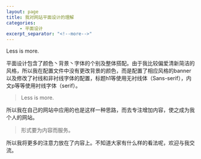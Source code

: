 ```yaml
---
layout: page
title: 我对网站平面设计的理解
categories:
     - 平面设计
excerpt_separator: "<!--more-->"
---
```

Less is more.
<!--more-->
平面设计包含了颜色丶背景丶字体的个别及整体搭配。由于我比较偏爱清新简洁的风格，所以我在配置文件中没有更改背景的颜色，而是配置了相应风格的banner以及修改了衬线和非衬线字体的配置，标题h1等使用无衬线体（Sans-serif），内文p等等使用衬线字体（serif）。
> Less is more.  

所以我在自己的网站中应用的也是这样一种思路，而去专注增加内容，使之成为我个人的网站。  
> 形式要为内容而服务。  

所以我将更多的注意力放在了内容上。不知道大家有什么样的看法呢，欢迎与我交流。